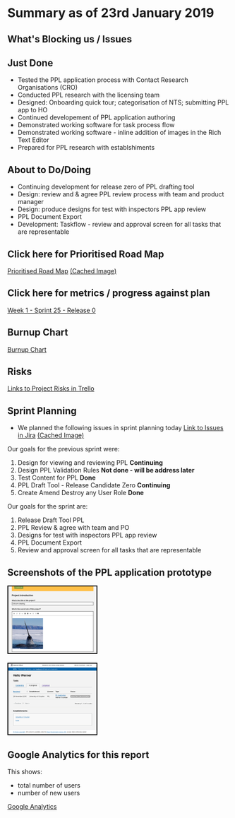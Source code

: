 # Summary as of 23rd January 2019 
## What's Blocking us / Issues

## Just Done
* Tested the PPL application process with Contact Research Organisations (CRO)
* Conducted PPL research with the licensing team 
* Designed: Onboarding quick tour; categorisation of NTS; submitting PPL app to HO
* Continued developement of PPL application authoring
* Demonstrated working software for task process flow
* Demonstrated working software - inline addition of images in the Rich Text Editor
* Prepared for PPL research with establshiments

## About to Do/Doing
* Continuing development for release zero of PPL drafting tool
* Design: review and & agree PPL review process with team and product manager
* Design: produce designs for test with inspectors PPL app review 
* PPL Document Export
* Development: Taskflow - review and approval screen for all tasks that are representable

## Click here for Prioritised Road Map
[Prioritised Road Map](https://trello.com/b/p7x9hbPV/prioritised-roadmap)    [\(Cached Image\)](graphs/ASLRoadMap23012019.jpg)

## Click here for metrics / progress against plan
[Week 1 - Sprint 25 - Release 0](graphs/progress23012019.png)

## Burnup Chart

[Burnup Chart](burnup23012019.md)

## Risks
[Links to Project Risks in Trello](https://trello.com/b/VuFuCL7t/risk-register-and-kpis-asl-delivery) 


## Sprint Planning
* We planned the following issues in sprint planning today [Link to Issues in Jira](https://jira.digital.homeoffice.gov.uk/secure/RapidBoard.jspa?rapidView=261)    [\(Cached Image\)](graphs/sprint23012019.png)

Our goals for the previous sprint were:
1. Design for viewing and reviewing PPL
**Continuing**
2. Design PPL Validation Rules
**Not done - will be address later**
3. Test Content for PPL
**Done**
4. PPL Draft Tool - Release Candidate Zero
**Continuing**
5. Create Amend Destroy any User Role
**Done**


Our goals for the sprint are:
1. Release Draft Tool PPL 
2. PPL Review & agree with team and PO 
3. Designs for test with inspectors PPL app review
4. PPL Document Export 
5. Review and approval screen for all tasks that are representable

## Screenshots of the PPL application prototype
<a href="graphs/proto1_23012019.png"><img src="graphs/proto1_23012019.png" alt="HTML5 Icon" width="200" style="border:2px solid black"></a>
<br>
<br>
<a href="graphs/proto2_23012019.png"><img src="graphs/proto2_23012019.png" alt="HTML5 Icon" width="200" style="border:2px solid black"></a>

## Google Analytics for this report

This shows:
* total number of users
* number of new users

[Google Analytics](graphs/GA16012019.jpg)

